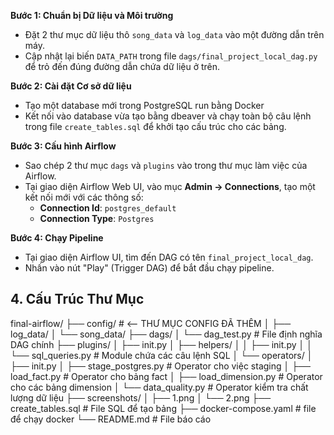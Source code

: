 

**Bước 1: Chuẩn bị Dữ liệu và Môi trường**
* Đặt 2 thư mục dữ liệu thô `song_data` và `log_data` vào một đường dẫn trên máy.
* Cập nhật lại biến `DATA_PATH` trong file `dags/final_project_local_dag.py` để trỏ đến đúng đường dẫn chứa dữ liệu ở trên.

**Bước 2: Cài đặt Cơ sở dữ liệu**
* Tạo một database mới trong PostgreSQL run bằng Docker
* Kết nối vào database vừa tạo bằng dbeaver và chạy toàn bộ câu lệnh trong file `create_tables.sql` để khởi tạo cấu trúc cho các bảng.

**Bước 3: Cấu hình Airflow**
* Sao chép 2 thư mục `dags` và `plugins` vào trong thư mục làm việc của Airflow.
* Tại giao diện Airflow Web UI, vào mục **Admin -> Connections**, tạo một kết nối mới với các thông số:
    * **Connection Id**: `postgres_default`
    * **Connection Type**: `Postgres`

**Bước 4: Chạy Pipeline**
* Tại giao diện Airflow UI, tìm đến DAG có tên `final_project_local_dag`.
* Nhấn vào nút "Play" (Trigger DAG) để bắt đầu chạy pipeline.

## **4. Cấu Trúc Thư Mục**

final-airflow/
├── config/                          # <-- THƯ MỤC CONFIG ĐÃ THÊM
│   ├── log_data/
│   └── song_data/
├── dags/
│   └── dag_test.py   # File định nghĩa DAG chính
├── plugins/
│   ├── init.py
│   ├── helpers/
│   │   ├── init.py
│   │   └── sql_queries.py          # Module chứa các câu lệnh SQL
│   └── operators/
│       ├── init.py
│       ├── stage_postgres.py       # Operator cho việc staging
│       ├── load_fact.py            # Operator cho bảng fact
│       ├── load_dimension.py       # Operator cho các bảng dimension
│       └── data_quality.py         # Operator kiểm tra chất lượng dữ liệu
├── screenshots/
│   ├── 1.png
│   └── 2.png
├── create_tables.sql               # File SQL để tạo bảng
├── docker-compose.yaml             # file để chạy docker
└── README.md                       # File báo cáo